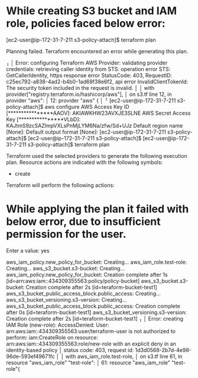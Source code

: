 # While creating S3 bucket and IAM role, policies faced below error:


[ec2-user@ip-172-31-7-211 s3-policy-attach]$ terraform plan

Planning failed. Terraform encountered an error while generating this plan.

╷
│ Error: configuring Terraform AWS Provider: validating provider credentials: retrieving caller identity from STS: operation error STS: GetCallerIdentity, https response error StatusCode: 403, RequestID: c25ec792-a838-4ad2-b4b0-1ad68f38e6f2, api error InvalidClientTokenId: The security token included in the request is invalid.
│ 
│   with provider["registry.terraform.io/hashicorp/aws"],
│   on s3.tf line 12, in provider "aws":
│   12: provider "aws" {
│ 
╵
[ec2-user@ip-172-31-7-211 s3-policy-attach]$ aws configure
AWS Access Key ID [****************AAOV]: AKIAWKHW23AVXJE3SLNE
AWS Secret Access Key [****************VLbD]: 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
Default region name [None]: 
Default output format [None]: 
[ec2-user@ip-172-31-7-211 s3-policy-attach]$ 
[ec2-user@ip-172-31-7-211 s3-policy-attach]$ 
[ec2-user@ip-172-31-7-211 s3-policy-attach]$ terraform plan

Terraform used the selected providers to generate the following execution plan. Resource actions are indicated with the following symbols:
  + create

Terraform will perform the following actions:

# While applying the plan it failed with below error, due to insufficient permission for the user.

  Enter a value: yes

aws_iam_policy.new_policy_for_bucket: Creating...
aws_iam_role.test-role: Creating...
aws_s3_bucket.s3-bucket: Creating...
aws_iam_policy.new_policy_for_bucket: Creation complete after 1s [id=arn:aws:iam::434309355563:policy/policy-bucket]
aws_s3_bucket.s3-bucket: Creation complete after 2s [id=teraform-bucket-test1]
aws_s3_bucket_public_access_block.public_access: Creating...
aws_s3_bucket_versioning.s3-version: Creating...
aws_s3_bucket_public_access_block.public_access: Creation complete after 0s [id=teraform-bucket-test1]
aws_s3_bucket_versioning.s3-version: Creation complete after 2s [id=teraform-bucket-test1]
╷
│ Error: creating IAM Role (new-role): AccessDenied: User: arn:aws:iam::434309355563:user/terraform-user is not authorized to perform: iam:CreateRole on resource: arn:aws:iam::434309355563:role/new-role with an explicit deny in an identity-based policy
│       status code: 403, request id: 1d3d0568-2b7d-4e98-96de-593ef49671fc
│ 
│   with aws_iam_role.test-role,
│   on s3.tf line 61, in resource "aws_iam_role" "test-role":
│   61: resource "aws_iam_role" "test-role"{
